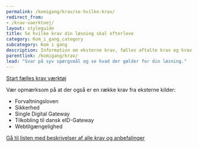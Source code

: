 ```yaml
---
permalink: /komigang/krav/se-hvilke-krav/
redirect_from:
- /krav-vaerktoej/
layout: styleguide
title: Se hvilke krav din løsning skal efterleve
category: Kom_i_gang_category
subcategory: Kom i gang
description: Information om eksterne krav, fælles aftalte krav og krav til digitale løsninger der skal på borger.dk og Virk.
parentlink: /komigang/krav/
lead: "Svar på syv spørgsmål og se hvad der gælder for din løsning."
---
```


<a href="/krav-vaerktoej/anvendes-af-virksomheder/" id="start-reqtool" class="button button-primary">Start fælles krav værktøj</a>
<p>Vær opmærksom på at der også er en række krav fra eksterne kilder:</p>
<ul>
    <li>Forvaltningsloven</li>
    <li>Sikkerhed</li>
    <li>Single Digital Gateway</li>
    <li>Tilkobling til dansk eID-Gateway</li>
    <li>Webtilgængelighed</li>
</ul>
<p>
    <a href="https://arkitektur.digst.dk/krav-og-anbefalinger-0" class="icon-link">Gå til listen med beskrivelser af alle krav og anbefalinger<svg class="icon-svg " focusable="false" aria-hidden="true"><use xlink:href="#open-in-new"></use></svg></a>
</p>
